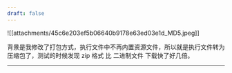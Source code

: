 ```yaml
---
draft: false
---
```



![[attachments/45c6e203ef5b06640b9178e63ed03e1d_MD5.jpeg]]

背景是我修改了打包方式，执行文件中不再内置资源文件，所以就是执行文件转为压缩包了，测试的时候发现 zip 格式 比 二进制文件 下载快了好几倍。

---

